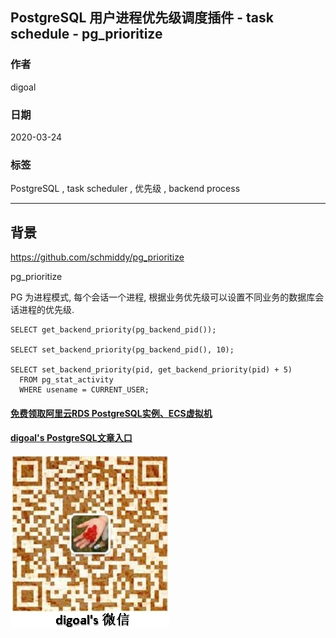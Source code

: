 ## PostgreSQL 用户进程优先级调度插件 - task schedule - pg_prioritize  
                
### 作者                                                                                
digoal                                                                                                                         
                                  
### 日期                                                                                                                         
2020-03-24                                                                                                                     
                                                                                                                         
### 标签                                                                                                                         
PostgreSQL , task scheduler , 优先级 , backend process  
                             
----                       
                                  
## 背景              
https://github.com/schmiddy/pg_prioritize  
  
pg_prioritize  
  
PG 为进程模式, 每个会话一个进程, 根据业务优先级可以设置不同业务的数据库会话进程的优先级.  
  
```  
SELECT get_backend_priority(pg_backend_pid());  
  
SELECT set_backend_priority(pg_backend_pid(), 10);  
  
SELECT set_backend_priority(pid, get_backend_priority(pid) + 5)  
  FROM pg_stat_activity  
  WHERE usename = CURRENT_USER;  
```  
    
  
#### [免费领取阿里云RDS PostgreSQL实例、ECS虚拟机](https://www.aliyun.com/database/postgresqlactivity "57258f76c37864c6e6d23383d05714ea")
  
  
#### [digoal's PostgreSQL文章入口](https://github.com/digoal/blog/blob/master/README.md "22709685feb7cab07d30f30387f0a9ae")
  
  
![digoal's weixin](../pic/digoal_weixin.jpg "f7ad92eeba24523fd47a6e1a0e691b59")
  
